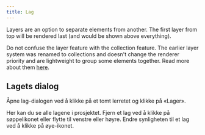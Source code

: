 ```yaml
---
title: Lag
---
```


Layers are an option to separate elements from another.
The first layer from top will be rendered last (and would be shown above everything).

Do not confuse the layer feature with the collection feature. The earlier layer system was renamed to collections and doesn't change the renderer priority and are lightweight to group some elements together. Read more about them [here](../tools/collection).

## Lagets dialog

Åpne lag-dialogen ved å klikke på et tomt lerretet og klikke på «Lager».

Her kan du se alle lagene i prosjektet.
Fjern et lag ved å klikke på søppelikonet eller flytte til venstre eller høyre.
Endre synligheten til et lag ved å klikke på øye-ikonet.
